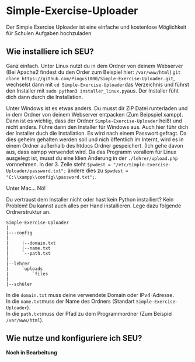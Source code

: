 # Simple-Exercise-Uploader
Der Simple Exercise Uploader ist eine einfache und kostenlose Möglichkeit für Schulen Aufgaben hochzuladen <br>

## Wie installiere ich SEU?
Ganz einfach. Unter Linux nutzt du in dem Ordner von deinem Webserver (Bei Apache2 findest du den Order zum Beispiel hier: `/var/www/html`) `git clone https://github.com/Pingus1000/Simple-Exercise-Uploader.git`, wechselst dann mit `cd Simple-Exercise-Uploader`das Verzeichnis und führst den Installer mit `sudo python3 installer_linux.py`aus. Der Installer füht dich dann durch die Installation. 

Unter Windows ist es etwas anders. Du musst dir ZIP Datei runterladen und in dem Ordner von deinem Webserver entpacken (Zum Beipspiel xampp). Dann ist es wichtig, dass der Ordner `Simple-Exercise-Uploader` heißt und nicht anders. Führe dann den Installer für Windows aus. Auch hier führ dich der Installer duch die Installation. Es wird nach einem Passwort gefragt. Da dies geheim gehalten werden soll und nich öffentlich im Internt, wird es in einem Ordner außerhalb des htdocs Ordner gespeichert. (Ich gehe davon aus, dass xampp verwendet wird. Da das Programm vorallem für Linux ausgelegt ist, musst du eine klien Änderung in der `./lehrer/upload.php` vornnehmen. In der 3. Zeile steht `$pwdest = "/etc/Simple-Exercise-Uploader/password.txt";` ändere dies zu `$pwdest = "C:\\xampp\\config\\password.txt";`. 

Unter Mac... Nö!

Du vertraust dem Installer nicht oder hast kein Python installiert? Kein Problem! Du kannst auch alles per Hand installieren. Lege dazu folgende Ordnerstruktur an. 
```
Simple-Exercise-Uploader
|
|---config
|     `
|     |--domain.txt
|     |--name.txt
|     `--path.txt
|
|--lehrer
|     `uploads
|         `files
|
|--schüler
```
In die `domain.txt` muss deine verwendete Domain oder IPv4-Adresse. </br>
In die `name.txt`muss der Name des Ordners (Standart `Simple-Exercise-Uploader`). </br>
In die `path.txt`muss der Pfad zu dem Programmordner (Zum Beispiel `/var/www/html`). </br>


## Wie nutze und konfiguriere ich SEU?
<b> Noch in Bearbeitung </b>
